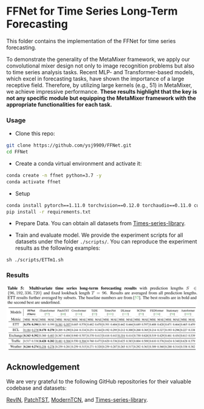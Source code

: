 # FFNet for Time Series Long-Term Forecasting

This folder contains the implementation of the FFNet for time series forecasting.

To demonstrate the generality of the MetaMixer framework, we apply our convolutional mixer design not only to image recognition problems but also to time series analysis tasks. Recent MLP- and Transformer-based models, which excel in forecasting tasks, have shown the importance of a large receptive field. Therefore, by utilizing large kernels (e.g., 51) in MetaMixer, we achieve impressive performance. **These results highlight that the key is not any specific module but equipping the MetaMixer framework with the appropriate functionalities for each task.**


### Usage

- Clone this repo:

```bash
git clone https://github.com/ysj9909/FFNet.git
cd FFNet
```

- Create a conda virtual environment and activate it:

```bash
conda create -n ffnet python=3.7 -y
conda activate ffnet
```

- Setup

```bash
conda install pytorch==1.11.0 torchvision==0.12.0 torchaudio==0.11.0 cudatoolkit=11.3 -c pytorch
pip install -r requirements.txt
```

- Prepare Data. You can obtain all datasets from [Times-series-library](https://github.com/thuml/Time-Series-Library).

- Train and evaluate model. We provide the experiment scripts for all datasets under the folder `./scripts/`. You can reproduce the experiment results as the following examples:
```
sh ./scripts/ETTm1.sh
```


### Results
![forecasting_results](https://github.com/ysj9909/FFNet/blob/main/docs/forecasting_results.png)


## Acknowledgement

We are very grateful to the following GitHub repositories for their valuable codebase and datasets:

[RevIN](https://github.com/ts-kim/RevIN), [PatchTST](https://github.com/PatchTST/PatchTST), [ModernTCN](https://github.com/luodhhh/ModernTCN), and [Times-series-library](https://github.com/thuml/Time-Series-Library).

